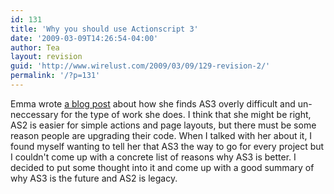 ```yaml
---
id: 131
title: 'Why you should use Actionscript 3'
date: '2009-03-09T14:26:54-04:00'
author: Tea
layout: revision
guid: 'http://www.wirelust.com/2009/03/09/129-revision-2/'
permalink: '/?p=131'
---
```


Emma wrote [a blog post](http://digitalemma.wordpress.com/2009/03/09/mgh-north-shore-center-microsite/) about how she finds AS3 overly difficult and un-neccessary for the type of work she does. I think that she might be right, AS2 is easier for simple actions and page layouts, but there must be some reason people are upgrading their code. When I talked with her about it, I found myself wanting to tell her that AS3 the way to go for every project but I couldn't come up with a concrete list of reasons why AS3 is better. I decided to put some thought into it and come up with a good summary of why AS3 is the future and AS2 is legacy.
